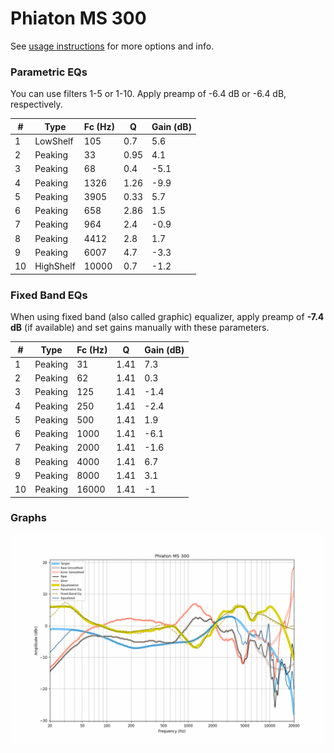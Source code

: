 # Phiaton MS 300
See [usage instructions](https://github.com/jaakkopasanen/AutoEq#usage) for more options and info.

### Parametric EQs
You can use filters 1-5 or 1-10. Apply preamp of -6.4 dB or -6.4 dB, respectively.

|   # | Type      |   Fc (Hz) |    Q |   Gain (dB) |
|-----|-----------|-----------|------|-------------|
|   1 | LowShelf  |       105 | 0.7  |         5.6 |
|   2 | Peaking   |        33 | 0.95 |         4.1 |
|   3 | Peaking   |        68 | 0.4  |        -5.1 |
|   4 | Peaking   |      1326 | 1.26 |        -9.9 |
|   5 | Peaking   |      3905 | 0.33 |         5.7 |
|   6 | Peaking   |       658 | 2.86 |         1.5 |
|   7 | Peaking   |       964 | 2.4  |        -0.9 |
|   8 | Peaking   |      4412 | 2.8  |         1.7 |
|   9 | Peaking   |      6007 | 4.7  |        -3.3 |
|  10 | HighShelf |     10000 | 0.7  |        -1.2 |

### Fixed Band EQs
When using fixed band (also called graphic) equalizer, apply preamp of **-7.4 dB** (if available) and set gains manually with these parameters.

|   # | Type    |   Fc (Hz) |    Q |   Gain (dB) |
|-----|---------|-----------|------|-------------|
|   1 | Peaking |        31 | 1.41 |         7.3 |
|   2 | Peaking |        62 | 1.41 |         0.3 |
|   3 | Peaking |       125 | 1.41 |        -1.4 |
|   4 | Peaking |       250 | 1.41 |        -2.4 |
|   5 | Peaking |       500 | 1.41 |         1.9 |
|   6 | Peaking |      1000 | 1.41 |        -6.1 |
|   7 | Peaking |      2000 | 1.41 |        -1.6 |
|   8 | Peaking |      4000 | 1.41 |         6.7 |
|   9 | Peaking |      8000 | 1.41 |         3.1 |
|  10 | Peaking |     16000 | 1.41 |        -1   |

### Graphs
![](./Phiaton%20MS%20300.png)
